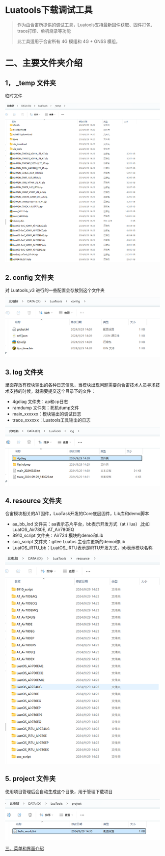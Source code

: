 # Luatools下载调试工具

>作为由合宙所提供的调试工具，Luatools支持最新固件获取、固件打包、trace打印、单机烧录等功能
>
>此工具适用于合宙所有 4G 模组和 4G + GNSS 模组。


# 二、主要文件夹介绍


## 1， _temp 文件夹

临时文件


![Luatools v3 临时文件夹](image/luatools_v3_dirtemp.png)

## 2. config 文件夹

对 Luatools_v3 进行的一些配置会存放到这个文件夹

![Luatools v3 配置文件夹](image/luatools_v3_dirconfig.png)

## 3. log 文件夹

里面存放有模块输出的各种日志信息，当模块出现问题需要向合宙技术人员寻求技术支持的时候，就需要提交这个目录下的文件：

   - 4gdiag 文件夹：ap和cp日志
   - ramdump 文件夹：死机dump文件
   - main_xxxxxx：模块输出的调试日志
   - trace_xxxxxx：Luatools工具输出的日志

![Luatools v3 Log文件夹](image/luatools_v3_dirlog.png)

## 4. resource 文件夹

合宙模块相关的AT固件，LuaTask开发的Core底层固件，Lib库和demo脚本

   - aa_bb_lod 文件夹：aa表示芯片平台，bb表示开发方式（at / lua）,比如 LuatOS_Air780E, AT_Air780EQ
   - 8910_script 文件夹：Air724 模块的demo和Lib
   - soc_script 文件夹：gitee Luatos 主仓库更新的demo和Lib
   - LuatOS_iRTU_bb：LuatOS_iRTU表示是iRTU开发方式，bb表示模块名称

![Luatools v3 resource文件夹](image/luatools_v3_dirresource.png)

## 5. project 文件夹

使用项目管理后会自动生成这个目录，用于管理下载项目

![Luatools v3 project文件夹](image/luatools_v3_dirproject.png)



[三、菜单和界面介绍](https://docs.openluat.com/Luatools_3/)